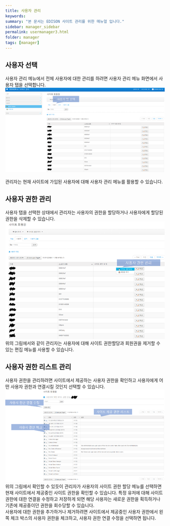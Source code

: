 ```yaml
---
title: 사용자 관리
keywords:
summary: "본 문서는 EDISON 사이트 관리를 위한 매뉴얼 입니다."
sidebar: manager_sidebar
permalink: usermanager3.html
folder: manager
tags: [manager]
---
```


## 사용자 선택
사용자 관리 메뉴에서 전체 사용자에 대한 관리를 하려면 사용자 관리 메뉴 화면에서 사용자 탭을 선택합니다.<br>
![capture](/images/manager/usermanagement/3.png "사용자 탭 선택")<br>
<br>
관리자는 현재 사이트에 가입된 사용자에 대해 사용자 관리 메뉴를 활용할 수 있습니다.
<br>

## 사용자 권한 관리
사용자 탭을 선택한 상태에서 관리자는 사용자의 권한을 할당하거나 사용자에게 할당된 권한을 삭제할 수 있습니다.<br>
![capture](/images/manager/usermanagement/4.png "사용자 권한 관리 선택")<br>
위의 그림에서와 같이 관리자는 사용자에 대해 사이트 권한할당과 회원권을 제거할 수 있는 편집 메뉴를 사용할 수 있습니다.<br>

## 사용자 권한 리스트 관리
사용자 권한을 관리하려면 사이트에서 제공하는 사용자 권한을 확인하고 사용자에게 어떤 사용자 권한과 연결시킬 것인지 선택할 수 있습니다.<br>
![capture](/images/manager/usermanagement/5.png "사용자 권한 리스트 선택")<br>
위의 그림에서 확인할 수 있듯이 관리자가 사용자의 사이트 권한 할당 메뉴를 선택하면 현재 사이트에서 제공중인 사이트 권한을 확인할 수 있습니다.
특정 유저에 대해 사이트 권한에 대한 연결을 수정하고 저장하게 되면 해당 사용자는 새로운 권한을 획득하거나 기존에 제공중이던 권한을 회수당할 수 있습니다.<br>
사용자에 대한 권한을 추가하거나 제거하려면 사이트에서 제공중인 사용자 권한에서 왼쪽 체크 박스의 사용자 권한을 체크하고, 사용자 권한 연결 수정을 선택하면 됩니다.
